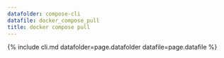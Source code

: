 ```yaml
---
datafolder: compose-cli
datafile: docker_compose_pull
title: docker compose pull
---
```

<!--
Sorry, but the contents of this page are automatically generated from
Docker's source code. If you want to suggest a change to the text that appears
here, you'll need to find the string by searching this repo:
https://github.com/docker/compose-cli
-->
{% include cli.md datafolder=page.datafolder datafile=page.datafile %}
